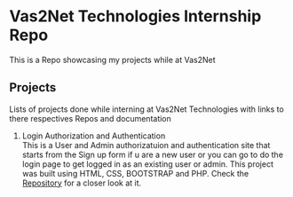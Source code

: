 # Vas2Net Technologies Internship Repo
This is a Repo showcasing my projects while at Vas2Net

## Projects
Lists of projects done while interning at Vas2Net Technologies with links to there respectives Repos and documentation

1. Login Authorization and Authentication <br/>
   This is a User and Admin authorizatuion and authentication site that starts from the Sign up form if u are a new user or you can go to do the login page to get logged in as an existing user or admin.
   This project was built using HTML, CSS, BOOTSTRAP and PHP. Check the [Repository](https://github.com/Chrisemeka/Vas2Net/tree/main/Login%20Practice) for a closer look at it.
